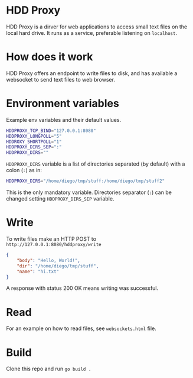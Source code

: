 # HDD Proxy
HDD Proxy is a dirver for web applications to access small text files on the local hard drive.
It runs as a service, preferable listening on `localhost`.

# How does it work
HDD Proxy offers an endpoint to write files to disk, and has available a websocket to send text files to web browser.

# Environment variables
Example env variables and their default values.
```bash
HDDPROXY_TCP_BIND="127.0.0.1:8080"
HDDPROXY_LONGPOLL="5"
HDDROXY_SHORTPOLL="1"
HDDPROXY_DIRS_SEP=":"
HDDPROXY_DIRS=""
```
`HDDPROXY_DIRS` variable is a list of directories separated (by default) with a colon (`:`) as in:
```bash
HDDPROXY_DIRS="/home/diego/tmp/stuff:/home/diego/tmp/stuff2"
```
This is the only mandatory variable.
Directories separator (`:`) can be changed setting `HDDPROXY_DIRS_SEP` variable.

# Write
To write files make an HTTP POST to `http://127.0.0.1:8080/hddproxy/write` 
```json
{
    "body": "Hello, World!",
    "dir": "/home/diego/tmp/stuff",
    "name": "hi.txt"
}
```
A response with status 200 OK means writing was successful.

# Read
For an example on how to read files, see `websockets.html` file.

# Build
Clone this repo and run `go build .`

